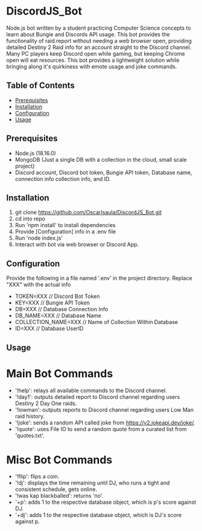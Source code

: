 # DiscordJS_Bot

  Node.js bot written by a student practicing Computer Science concepts to learn about Bungie
  and Discords API usage. This bot provides the functionality of raid.report without needing a web browser open, providing detailed Destiny 2 Raid info for an account straight to the Discord channel.
  Many PC players keep Discord open while gaming, but keeping Chrome open will eat resources. This bot provides a lightweight solution while bringing along it's quirkiness with emote usage and joke commands.

## Table of Contents

- [Prerequisites](#prerequisites)
- [Installation](#installation)
- [Configuration](#configuration)
- [Usage](#usage)

## Prerequisites

- Node.js (18.16.0)
- MongoDB (Just a single DB with a collection in the cloud, small scale project)
- Discord account, Discord bot token, Bungie API token, Database name, connection info
  collection info, and ID.

## Installation

1. git clone https://github.com/OscarIsaula/DiscordJS_Bot.git
2. cd into repo
3. Run 'npm install' to install dependencies
4. Provide [Configuration] info in a .env file
5. Run 'node index.js'
6. Interact with bot via web browser or Discord App.

## Configuration

Provide the following in a file named '.env' in the project directory.
Replace "XXX" with the actual info

- TOKEN=XXX // Discord Bot Token
- KEY=XXX // Bungie API Token
- DB=XXX // Database Connection Info
- DB_NAME=XXX // Database Name
- COLLECTION_NAME=XXX // Name of Collection Within Database
- ID=XXX // Database UserID

## Usage

# Main Bot Commands

- '!help': relays all available commands to the Discord channel.
- '!day1': outputs detailed report to Discord channel regarding users Destiny 2 Day One raids.
- '!lowman': outputs reports to Discord channel regarding users Low Man raid history.
- '!joke': sends a random API called joke from https://v2.jokeapi.dev/joke/.
- '!quote': uses File IO to send a random quote from a curated list from 'quotes.txt'.

# Misc Bot Commands

- '!flip': flips a coin.
- '!dj': displays the time remaining until DJ, who runs a tight and consistent schedule, gets online.
- '!was kap blackballed': returns 'no'.
- '+p': adds 1 to the respective database object, which is p's score against DJ.
- '+dj': adds 1 to the respective database object, which is DJ's score against p.